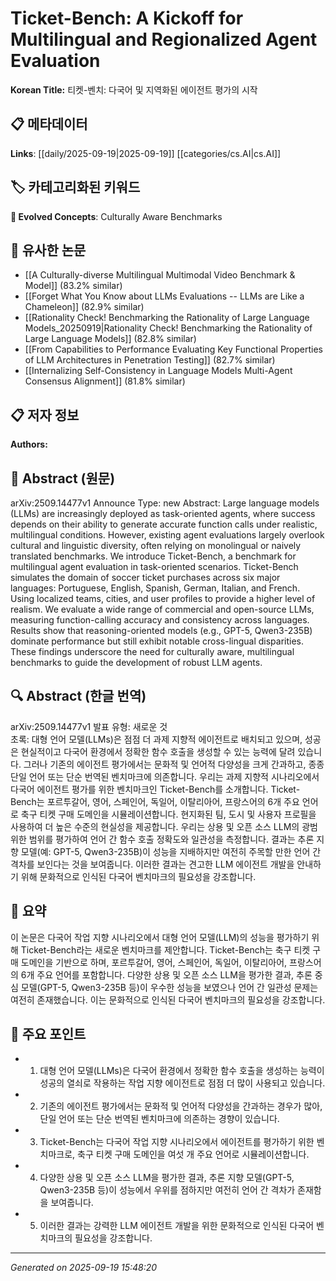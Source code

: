 
# Ticket-Bench: A Kickoff for Multilingual and Regionalized Agent Evaluation

**Korean Title:** 티켓-벤치: 다국어 및 지역화된 에이전트 평가의 시작

## 📋 메타데이터

**Links**: [[daily/2025-09-19|2025-09-19]] [[categories/cs.AI|cs.AI]]

## 🏷️ 카테고리화된 키워드
**🚀 Evolved Concepts**: Culturally Aware Benchmarks

## 🔗 유사한 논문
- [[A Culturally-diverse Multilingual Multimodal Video Benchmark & Model]] (83.2% similar)
- [[Forget What You Know about LLMs Evaluations -- LLMs are Like a Chameleon]] (82.9% similar)
- [[Rationality Check! Benchmarking the Rationality of Large Language Models_20250919|Rationality Check! Benchmarking the Rationality of Large Language Models]] (82.8% similar)
- [[From Capabilities to Performance Evaluating Key Functional Properties of LLM Architectures in Penetration Testing]] (82.7% similar)
- [[Internalizing Self-Consistency in Language Models Multi-Agent Consensus Alignment]] (81.8% similar)

## 📋 저자 정보

**Authors:** 

## 📄 Abstract (원문)

arXiv:2509.14477v1 Announce Type: new 
Abstract: Large language models (LLMs) are increasingly deployed as task-oriented agents, where success depends on their ability to generate accurate function calls under realistic, multilingual conditions. However, existing agent evaluations largely overlook cultural and linguistic diversity, often relying on monolingual or naively translated benchmarks. We introduce Ticket-Bench, a benchmark for multilingual agent evaluation in task-oriented scenarios. Ticket-Bench simulates the domain of soccer ticket purchases across six major languages: Portuguese, English, Spanish, German, Italian, and French. Using localized teams, cities, and user profiles to provide a higher level of realism. We evaluate a wide range of commercial and open-source LLMs, measuring function-calling accuracy and consistency across languages. Results show that reasoning-oriented models (e.g., GPT-5, Qwen3-235B) dominate performance but still exhibit notable cross-lingual disparities. These findings underscore the need for culturally aware, multilingual benchmarks to guide the development of robust LLM agents.

## 🔍 Abstract (한글 번역)

arXiv:2509.14477v1 발표 유형: 새로운 것  
초록: 대형 언어 모델(LLMs)은 점점 더 과제 지향적 에이전트로 배치되고 있으며, 성공은 현실적이고 다국어 환경에서 정확한 함수 호출을 생성할 수 있는 능력에 달려 있습니다. 그러나 기존의 에이전트 평가에서는 문화적 및 언어적 다양성을 크게 간과하고, 종종 단일 언어 또는 단순 번역된 벤치마크에 의존합니다. 우리는 과제 지향적 시나리오에서 다국어 에이전트 평가를 위한 벤치마크인 Ticket-Bench를 소개합니다. Ticket-Bench는 포르투갈어, 영어, 스페인어, 독일어, 이탈리아어, 프랑스어의 6개 주요 언어로 축구 티켓 구매 도메인을 시뮬레이션합니다. 현지화된 팀, 도시 및 사용자 프로필을 사용하여 더 높은 수준의 현실성을 제공합니다. 우리는 상용 및 오픈 소스 LLM의 광범위한 범위를 평가하여 언어 간 함수 호출 정확도와 일관성을 측정합니다. 결과는 추론 지향 모델(예: GPT-5, Qwen3-235B)이 성능을 지배하지만 여전히 주목할 만한 언어 간 격차를 보인다는 것을 보여줍니다. 이러한 결과는 견고한 LLM 에이전트 개발을 안내하기 위해 문화적으로 인식된 다국어 벤치마크의 필요성을 강조합니다.

## 📝 요약

이 논문은 다국어 작업 지향 시나리오에서 대형 언어 모델(LLM)의 성능을 평가하기 위해 Ticket-Bench라는 새로운 벤치마크를 제안합니다. Ticket-Bench는 축구 티켓 구매 도메인을 기반으로 하며, 포르투갈어, 영어, 스페인어, 독일어, 이탈리아어, 프랑스어의 6개 주요 언어를 포함합니다. 다양한 상용 및 오픈 소스 LLM을 평가한 결과, 추론 중심 모델(GPT-5, Qwen3-235B 등)이 우수한 성능을 보였으나 언어 간 일관성 문제는 여전히 존재했습니다. 이는 문화적으로 인식된 다국어 벤치마크의 필요성을 강조합니다.

## 🎯 주요 포인트

- 1. 대형 언어 모델(LLMs)은 다국어 환경에서 정확한 함수 호출을 생성하는 능력이 성공의 열쇠로 작용하는 작업 지향 에이전트로 점점 더 많이 사용되고 있습니다.

- 2. 기존의 에이전트 평가에서는 문화적 및 언어적 다양성을 간과하는 경우가 많아, 단일 언어 또는 단순 번역된 벤치마크에 의존하는 경향이 있습니다.

- 3. Ticket-Bench는 다국어 작업 지향 시나리오에서 에이전트를 평가하기 위한 벤치마크로, 축구 티켓 구매 도메인을 여섯 개 주요 언어로 시뮬레이션합니다.

- 4. 다양한 상용 및 오픈 소스 LLM을 평가한 결과, 추론 지향 모델(GPT-5, Qwen3-235B 등)이 성능에서 우위를 점하지만 여전히 언어 간 격차가 존재함을 보여줍니다.

- 5. 이러한 결과는 강력한 LLM 에이전트 개발을 위한 문화적으로 인식된 다국어 벤치마크의 필요성을 강조합니다.

---

*Generated on 2025-09-19 15:48:20*
